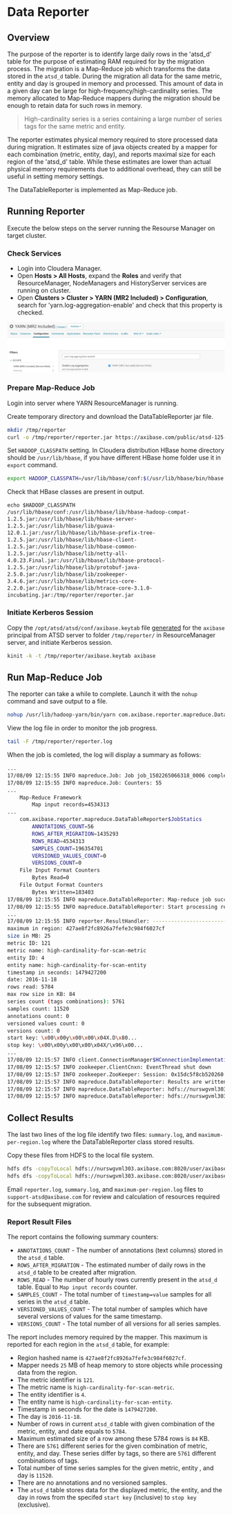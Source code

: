 # Data Reporter

## Overview

The purpose of the reporter is to identify large daily rows in the 'atsd_d' table for the purpose of estimating RAM required for by the migration process.
The migration is a Map-Reduce job which transforms the data stored in the `atsd_d` table. During the migration all data for the same metric, entity and day is grouped in memory and processed. This amount of data in a given day can be large for high-frequency/high-cardinality series. The memory allocated to Map-Reduce mappers during the migration should be enough to retain data for such rows in memory. 

> High-cardinality series is a series containing a large number of series tags for the same metric and entity.

The reporter estimates physical memory required to store processed data during migration. 
It estimates size of java objects created by a mapper for each combination (metric, entity, day), and reports maximal size for each region of the 'atsd_d' table. While these estimates are lower than actual physical memory requirements due to additional overhead, they can still be useful in setting memory settings.

The DataTableReporter is implemented as Map-Reduce job.

## Running Reporter

Execute the below steps on the server running the Resourse Manager on target cluster.

### Check Services

* Login into Cloudera Manager.
* Open **Hosts > All Hosts**, expand the **Roles** and verify that ResourceManager, NodeManagers and HistoryServer services are running on cluster. 
* Open **Clusters > Cluster > YARN (MR2 Included) > Configuration**, search for 'yarn.log-aggregation-enable' and check that this property is checked.

![](./images/cloudera-log-aggregation-settings.jpeg)

### Prepare Map-Reduce Job

Login into server where YARN ResourceManager is running.

Create temporary directory and download the DataTableReporter jar file.

```sh
mkdir /tmp/reporter
curl -o /tmp/reporter/reporter.jar https://axibase.com/public/atsd-125-migration/reporter.jar
```

Set `HADOOP_CLASSPATH` setting. In Cloudera distribution HBase home directory should be `/usr/lib/hbase`, if you have different HBase home folder use it in `export` command. 

```sh
export HADOOP_CLASSPATH=/usr/lib/hbase/conf:$(/usr/lib/hbase/bin/hbase mapredcp):/tmp/reporter/reporter.jar
```

Check that HBase classes are present in output.

```
echo $HADOOP_CLASSPATH
/usr/lib/hbase/conf:/usr/lib/hbase/lib/hbase-hadoop-compat-1.2.5.jar:/usr/lib/hbase/lib/hbase-server-1.2.5.jar:/usr/lib/hbase/lib/guava-12.0.1.jar:/usr/lib/hbase/lib/hbase-prefix-tree-1.2.5.jar:/usr/lib/hbase/lib/hbase-client-1.2.5.jar:/usr/lib/hbase/lib/hbase-common-1.2.5.jar:/usr/lib/hbase/lib/netty-all-4.0.23.Final.jar:/usr/lib/hbase/lib/hbase-protocol-1.2.5.jar:/usr/lib/hbase/lib/protobuf-java-2.5.0.jar:/usr/lib/hbase/lib/zookeeper-3.4.6.jar:/usr/lib/hbase/lib/metrics-core-2.2.0.jar:/usr/lib/hbase/lib/htrace-core-3.1.0-incubating.jar:/tmp/reporter/reporter.jar
```

### Initiate Kerberos Session

Copy the `/opt/atsd/atsd/conf/axibase.keytab` file [generated](../../installation/cloudera.md#generate-keytab-file-for-axibase-principal) for the `axibase` principal from ATSD server to folder `/tmp/reporter/`  in ResourceManager server, and initiate Kerberos session.

```sh
kinit -k -t /tmp/reporter/axibase.keytab axibase
```

## Run Map-Reduce Job

The reporter can take a while to complete. Launch it with the `nohup` command and save output to a file.

```sh
nohup /usr/lib/hadoop-yarn/bin/yarn com.axibase.reporter.mapreduce.DataTableReporter &> /tmp/reporter/reporter.log &
```

View the log file in order to monitor the job progress. 

```sh
tail -F /tmp/reporter/reporter.log
``` 

When the job is comleted, the log will display a summary as follows:

```sh
...
17/08/09 12:15:55 INFO mapreduce.Job: Job job_1502265066318_0006 completed successfully
17/08/09 12:15:55 INFO mapreduce.Job: Counters: 55
...
	Map-Reduce Framework
		Map input records=4534313
...
	com.axibase.reporter.mapreduce.DataTableReporter$JobStatics
		ANNOTATIONS_COUNT=56
		ROWS_AFTER_MIGRATION=1435293
		ROWS_READ=4534313
		SAMPLES_COUNT=196354701
		VERSIONED_VALUES_COUNT=0
		VERSIONS_COUNT=0
	File Input Format Counters
		Bytes Read=0
	File Output Format Counters
		Bytes Written=183403
17/08/09 12:15:55 INFO mapreduce.DataTableReporter: Map-reduce job success!
17/08/09 12:15:55 INFO mapreduce.DataTableReporter: Start processing results of the map-reduce jab.
...
17/08/09 12:15:55 INFO reporter.ResultHandler: ---------------------------------
maximum in region: 427ae8f2fc8926a7fefe3c984f6027cf
size in MB: 25
metric ID: 121
metric name: high-cardinality-for-scan-metric
entity ID: 4
entity name: high-cardinality-for-scan-entity
timestamp in seconds: 1479427200
date: 2016-11-18
rows read: 5784
max row size in KB: 84
series count (tags combinations): 5761
samples count: 11520
annotations count: 0
versioned values count: 0
versions count: 0
start key: \x00\x00y\x00\x00\x04X.D\x80...
stop key: \x00\x00y\x00\x00\x04X/\x96\x00...
...
17/08/09 12:15:57 INFO client.ConnectionManager$HConnectionImplementation: Closing zookeeper sessionid=0x15dc5f8cb520260
17/08/09 12:15:57 INFO zookeeper.ClientCnxn: EventThread shut down
17/08/09 12:15:57 INFO zookeeper.ZooKeeper: Session: 0x15dc5f8cb520260 closed
17/08/09 12:15:57 INFO mapreduce.DataTableReporter: Results are written to files:
17/08/09 12:15:57 INFO mapreduce.DataTableReporter: hdfs://nurswgvml303.axibase.com:8020/user/axibase/data_table_report/000009/summary.log
17/08/09 12:15:57 INFO mapreduce.DataTableReporter: hdfs://nurswgvml303.axibase.com:8020/user/axibase/data_table_report/000009/maximum-per-region.log
```

## Collect Results

The last two lines of the log file identify two files: `summary.log`, and `maximum-per-region.log` where the DataTableReporter class stored results.

Copy these files from HDFS to the local file system.

```sh
hdfs dfs -copyToLocal hdfs://nurswgvml303.axibase.com:8020/user/axibase/data_table_report/000009/summary.log /tmp/reporter/
hdfs dfs -copyToLocal hdfs://nurswgvml303.axibase.com:8020/user/axibase/data_table_report/000009/maximum-per-region.log /tmp/reporter/
```

Email `reporter.log`, `summary.log`, and `maximum-per-region.log` files to `support-atsd@axibase.com` for review and calculation of resources required for the subsequent migration.

### Report Result Files

The report contains the following summary counters:

* `ANNOTATIONS_COUNT` - The number of annotations (text columns) stored in the `atsd_d` table.
* `ROWS_AFTER_MIGRATION` - The estimated number of daily rows in the `atsd_d` table to be created after migration. 
* `ROWS_READ` - The number of hourly rows currently present in the `atsd_d` table. Equal to `Map input records` counter.
* `SAMPLES_COUNT` - The total number of `timestamp=value` samples for all series in the `atsd_d` table.
* `VERSIONED_VALUES_COUNT` - The total number of samples which have several versions of values for the same timestamp.
* `VERSIONS_COUNT` - The total number of all versions for all series samples.

The report includes memory required by the mapper. This maximum is reported for each region in the `atsd_d` table, for example:

* Region hashed name is `427ae8f2fc8926a7fefe3c984f6027cf`.
* Mapper needs `25` MB of heap memory to store objects while processing data from the region.
* The metric identifier is `121`.
* The metric name is `high-cardinality-for-scan-metric`.
* The entity identifier is `4`.
* The entity name is `high-cardinality-for-scan-entity`.
* Timestamp in seconds for the date is `1479427200`.
* The day is `2016-11-18`.
* Number of rows in current `atsd_d` table with given combination of the metric, entity, and date equals to `5784`.
* Maximum estimated size of a row among these 5784 rows is `84` KB.
* There are `5761` different series for the given combination of metric, entity, and day. These series differ by tags, so there are `5761` different combinations of tags.
* Total number of time series samples for the given metric, entity , and day is `11520`.
* There are no annotations and no versioned samples.
* The `atsd_d` table stores data for the displayed metric, the entity, and the day in rows from the specifed `start key` (inclusive) to `stop key` (exclusive).

